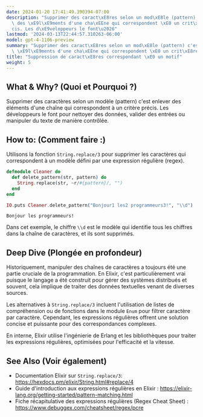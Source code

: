 ```yaml
---
date: 2024-01-20 17:41:49.390394-07:00
description: "Supprimer des caract\xE8res selon un mod\xE8le (pattern) c'est enlever\
  \ des \xE9l\xE9ments d'une cha\xEEne qui correspondent \xE0 un crit\xE8re pr\xE9\
  cis. Les d\xE9veloppeurs le font\u2026"
lastmod: '2024-03-13T22:44:57.310263-06:00'
model: gpt-4-1106-preview
summary: "Supprimer des caract\xE8res selon un mod\xE8le (pattern) c'est enlever des\
  \ \xE9l\xE9ments d'une cha\xEEne qui correspondent \xE0 un crit\xE8re pr\xE9cis."
title: "Suppression de caract\xE8res correspondant \xE0 un motif"
weight: 5
---
```


## What & Why? (Quoi et Pourquoi ?)
Supprimer des caractères selon un modèle (pattern) c'est enlever des éléments d'une chaîne qui correspondent à un critère précis. Les développeurs le font pour nettoyer des données, valider des entrées ou manipuler du texte de manière contrôlée.

## How to: (Comment faire :)

Utilisons la fonction `String.replace/3` pour supprimer les caractères qui correspondent à un modèle défini par une expression régulière (regex).

```elixir
defmodule Cleaner do
  def delete_pattern(str, pattern) do
    String.replace(str, ~r/#{pattern}/, "")
  end
end

IO.puts Cleaner.delete_pattern("Bonjour1 les2 programmeurs3!", "\\d")
```

```  
Bonjour les programmeurs!
```

Dans cet exemple, le chiffre `\\d` est le modèle qui identifie tous les chiffres dans la chaîne de caractères, et ils sont supprimés.

## Deep Dive (Plongée en profondeur)

Historiquement, manipuler des chaînes de caractères a toujours été une partie cruciale de la programmation. En Elixir, c'est particulièrement vrai puisque le langage a été construit pour gérer des systèmes distribués et souvent, cela implique de traiter des données textuelles venant de diverses sources. 

Les alternatives à `String.replace/3` incluent l'utilisation de listes de compréhension ou de fonctions dans le module `Enum` pour filtrer caractère par caractère. Cependant, les expressions régulières offrent une solution concise et puissante pour des correspondances complexes.

En interne, Elixir utilise l'ingénierie de Erlang et les bibliothèques pour traiter les expressions régulières, optimisées pour l'efficacité et la vitesse.

## See Also (Voir également)

- Documentation Elixir sur `String.replace/3`: https://hexdocs.pm/elixir/String.html#replace/4
- Guide d'introduction aux expressions régulières en Elixir : https://elixir-lang.org/getting-started/pattern-matching.html
- Fiche récapitulative des expressions régulières (Regex Cheat Sheet) : https://www.debuggex.com/cheatsheet/regex/pcre
